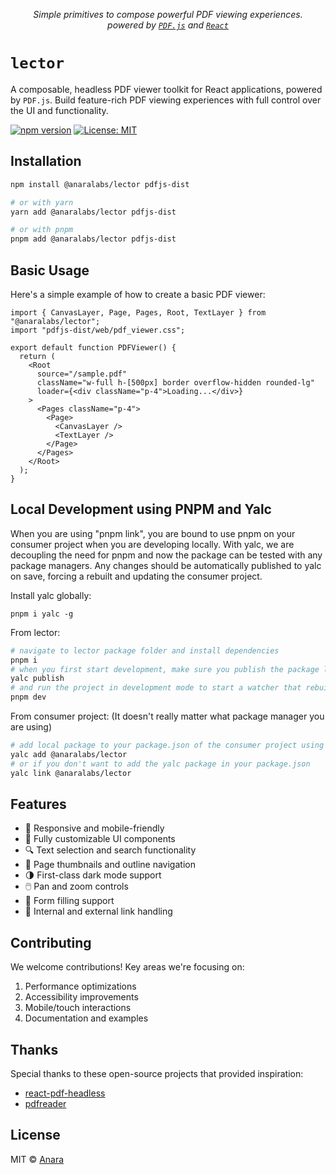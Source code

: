 <p align="center">
  <p align="center">
    <i>Simple primitives to compose powerful PDF viewing experiences.<br>powered by <code><a href="https://mozilla.github.io/pdf.js/">PDF.js</a></code> and <code><a href="https://reactjs.org/">React</a></code></i>
  </p>
</p>

# `lector`

A composable, headless PDF viewer toolkit for React applications, powered by `PDF.js`. Build feature-rich PDF viewing experiences with full control over the UI and functionality.

[![npm version](https://badge.fury.io/js/@anaralabs%2Flector.svg)](https://www.npmjs.com/package/@anaralabs/lector)
[![License: MIT](https://img.shields.io/badge/License-MIT-yellow.svg)](https://opensource.org/licenses/MIT)

## Installation

```bash
npm install @anaralabs/lector pdfjs-dist

# or with yarn
yarn add @anaralabs/lector pdfjs-dist

# or with pnpm
pnpm add @anaralabs/lector pdfjs-dist
```

## Basic Usage

Here's a simple example of how to create a basic PDF viewer:

```tsx
import { CanvasLayer, Page, Pages, Root, TextLayer } from "@anaralabs/lector";
import "pdfjs-dist/web/pdf_viewer.css";

export default function PDFViewer() {
  return (
    <Root
      source="/sample.pdf"
      className="w-full h-[500px] border overflow-hidden rounded-lg"
      loader={<div className="p-4">Loading...</div>}
    >
      <Pages className="p-4">
        <Page>
          <CanvasLayer />
          <TextLayer />
        </Page>
      </Pages>
    </Root>
  );
}
```

## Local Development using PNPM and Yalc

When you are using "pnpm link", you are bound to use pnpm on your consumer project when you are developing locally.
With yalc, we are decoupling the need for pnpm and now the package can be tested with any package managers. Any
changes should be automatically published to yalc on save, forcing a rebuilt and updating the consumer project.

Install yalc globally:

```
pnpm i yalc -g
```

From lector:

```bash
# navigate to lector package folder and install dependencies
pnpm i
# when you first start development, make sure you publish the package locally
yalc publish
# and run the project in development mode to start a watcher that rebuilds the project and pushes the changes locally on save
pnpm dev
```

From consumer project:
(It doesn't really matter what package manager you are using)

```bash
# add local package to your package.json of the consumer project using yalc
yalc add @anaralabs/lector
# or if you don't want to add the yalc package in your package.json
yalc link @anaralabs/lector
```

## Features

- 📱 Responsive and mobile-friendly
- 🎨 Fully customizable UI components
- 🔍 Text selection and search functionality
- 📑 Page thumbnails and outline navigation
- 🌗 First-class dark mode support
- 🖱️ Pan and zoom controls
- 📝 Form filling support
- 🔗 Internal and external link handling

## Contributing

We welcome contributions! Key areas we're focusing on:

1. Performance optimizations
2. Accessibility improvements
3. Mobile/touch interactions
4. Documentation and examples

## Thanks

Special thanks to these open-source projects that provided inspiration:

- [react-pdf-headless](https://github.com/jkgenser/react-pdf-headless)
- [pdfreader](https://github.com/OnedocLabs/pdfreader)

## License

MIT © [Anara](https://anara.com)
